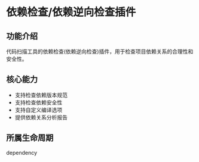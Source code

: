 # 依赖检查/依赖逆向检查插件

## 功能介绍
代码扫描工具的依赖检查(依赖逆向检查)插件，用于检查项目依赖关系的合理性和安全性。

## 核心能力
- 支持检查依赖版本规范
- 支持检查依赖安全性
- 支持自定义编译选项
- 提供依赖关系分析报告

## 所属生命周期
dependency

